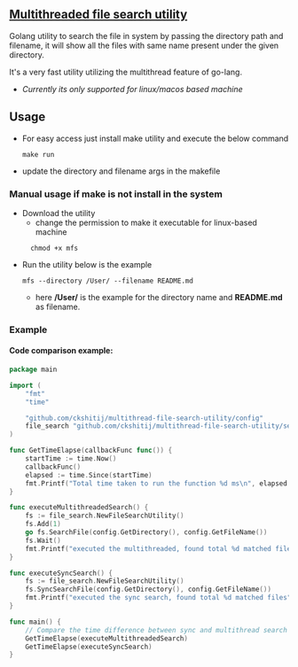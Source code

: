 ## [Multithreaded file search utility](https://github.com/ckshitij/multithread-file-search-utility/blob/main/main.go)

Golang utility to search the file in system by passing the directory path and filename,
it will show all the files with same name present under the given directory.

It's a very fast utility utilizing the multithread feature of go-lang.

- *Currently its only supported for linux/macos based machine*

## Usage

- For easy access just install make utility and execute the below command 
  ```
  make run
  ```
- update the directory and filename args in the makefile

### Manual usage if make is not install in the system
- Download the utility
  - change the permission to make it executable for linux-based machine
  ```
    chmod +x mfs
  ```
- Run the utility below is the example
  ```
  mfs --directory /User/ --filename README.md
  ```
  - here **/User/** is the example for the directory name and **README.md** as filename.

### Example

#### Code comparison example:

```go
package main

import (
	"fmt"
	"time"

	"github.com/ckshitij/multithread-file-search-utility/config"
	file_search "github.com/ckshitij/multithread-file-search-utility/search_file"
)

func GetTimeElapse(callbackFunc func()) {
	startTime := time.Now()
	callbackFunc()
	elapsed := time.Since(startTime)
	fmt.Printf("Total time taken to run the function %d ms\n", elapsed.Milliseconds())
}

func executeMultithreadedSearch() {
	fs := file_search.NewFileSearchUtility()
	fs.Add(1)
	go fs.SearchFile(config.GetDirectory(), config.GetFileName())
	fs.Wait()
	fmt.Printf("executed the multithreaded, found total %d matched files", len(fs.MatchedFiles()))
}

func executeSyncSearch() {
	fs := file_search.NewFileSearchUtility()
	fs.SyncSearchFile(config.GetDirectory(), config.GetFileName())
	fmt.Printf("executed the sync search, found total %d matched files", len(fs.MatchedFiles()))
}

func main() {
	// Compare the time difference between sync and multithread search calls.
	GetTimeElapse(executeMultithreadedSearch)
	GetTimeElapse(executeSyncSearch)
}
```